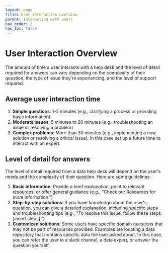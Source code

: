 ```yaml
---
layout: page
title: User interaction overview
parent: Interacting with users
nav_order: 2
has_toc: false
---
```


# User Interaction Overview

The amount of time a user interacts with a help desk and the level of detail
required for answers can vary depending on the complexity of their question, the
type of issue they're experiencing, and the level of support required.

## Average user interaction time

1. **Simple questions**: 1-5 minutes (e.g., clarifying a process or providing
   basic information)
2. **Moderate issues**: 5 minutes to 20 minutes (e.g., troubleshooting an issue
   or resolving a problem)
3. **Complex problems**: More than 30 minutes (e.g., implementing a new solution
   or resolving a critical issue). In this case set up a future time to interact
   with an expert.

## Level of detail for answers

The level of detail required from a data help desk will depend on the user's
needs and the complexity of their question. Here are some guidelines:

1. **Basic information**: Provide a brief explanation, point to relevant
   resources, or offer general guidance (e.g., "Check our Resources for more
   information.")
2. **Step-by-step solutions**: If you have knowledge about the user's question,
   you can give a detailed explanation, including specific steps and
   troubleshooting tips (e.g., "To resolve this issue, follow these steps:
   [insert steps].")
3. **Customized solutions**: Some users have specific domain questions that may
   not be part of resources provided. Examples are locating a data repository
   that contains specific data the user asked about. In this case, you can refer
   the user to a slack channel, a data expert, or answer the question yourself.
